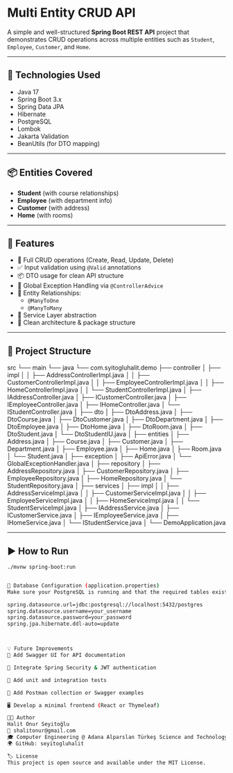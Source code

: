 # Multi Entity CRUD API

A simple and well-structured **Spring Boot REST API** project that demonstrates CRUD operations across multiple entities such as `Student`, `Employee`, `Customer`, and `Home`.

---

## 🚀 Technologies Used

- Java 17
- Spring Boot 3.x
- Spring Data JPA
- Hibernate
- PostgreSQL
- Lombok
- Jakarta Validation
- BeanUtils (for DTO mapping)

---

## 📦 Entities Covered

- **Student** (with course relationships)
- **Employee** (with department info)
- **Customer** (with address)
- **Home** (with rooms)

---

## 📄 Features

- 🔄 Full CRUD operations (Create, Read, Update, Delete)
- ✅ Input validation using `@Valid` annotations
- 📦 DTO usage for clean API structure
- 🧠 Global Exception Handling via `@ControllerAdvice`
- 🔗 Entity Relationships:
  - `@ManyToOne`
  - `@ManyToMany`
- 🧩 Service Layer abstraction
- 🧹 Clean architecture & package structure

---

## 📁 Project Structure

src
└── main
    └── java
        └── com.syitogluhalit.demo
            ├── controller
            │   ├── impl
            │   │   ├── AddressControllerImpl.java
            │   │   ├── CustomerControllerImpl.java
            │   │   ├── EmployeeControllerImpl.java
            │   │   ├── HomeControllerImpl.java
            │   │   └── StudentControllerImpl.java
            │   ├── IAddressController.java
            │   ├── ICustomerController.java
            │   ├── IEmployeeController.java
            │   ├── IHomeController.java
            │   └── IStudentController.java
            │
            ├── dto
            │   ├── DtoAddress.java
            │   ├── DtoCourse.java
            │   ├── DtoCustomer.java
            │   ├── DtoDepartment.java
            │   ├── DtoEmployee.java
            │   ├── DtoHome.java
            │   ├── DtoRoom.java
            │   ├── DtoStudent.java
            │   └── DtoStudentIU.java
            │
            ├── entities
            │   ├── Address.java
            │   ├── Course.java
            │   ├── Customer.java
            │   ├── Department.java
            │   ├── Employee.java
            │   ├── Home.java
            │   ├── Room.java
            │   └── Student.java
            │
            ├── exception
            │   ├── ApiError.java
            │   └── GlobalExceptionHandler.java
            │
            ├── repository
            │   ├── AddressRepository.java
            │   ├── CustomerRepository.java
            │   ├── EmployeeRepository.java
            │   ├── HomeRepository.java
            │   └── StudentRepository.java
            │
            ├── services
            │   ├── impl
            │   │   ├── AddressServiceImpl.java
            │   │   ├── CustomerServiceImpl.java
            │   │   ├── EmployeeServiceImpl.java
            │   │   ├── HomeServiceImpl.java
            │   │   └── StudentServiceImpl.java
            │   ├── IAddressService.java
            │   ├── ICustomerService.java
            │   ├── IEmployeeService.java
            │   ├── IHomeService.java
            │   └── IStudentService.java
            │
            └── DemoApplication.java



---

## ▶️ How to Run

```bash
./mvnw spring-boot:run


🔧 Database Configuration (application.properties)
Make sure your PostgreSQL is running and that the required tables exist (student, course, employee, etc.).

spring.datasource.url=jdbc:postgresql://localhost:5432/postgres
spring.datasource.username=your_username
spring.datasource.password=your_password
spring.jpa.hibernate.ddl-auto=update



💡 Future Improvements
📘 Add Swagger UI for API documentation

🔐 Integrate Spring Security & JWT authentication

🧪 Add unit and integration tests

🧰 Add Postman collection or Swagger examples

🖥️ Develop a minimal frontend (React or Thymeleaf)

👨‍💻 Author
Halit Onur Seyitoğlu
📧 shalitonur@gmail.com
🎓 Computer Engineering @ Adana Alparslan Türkeş Science and Technology University
🌍 GitHub: seyitogluhalit

🏷️ License
This project is open source and available under the MIT License.


